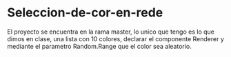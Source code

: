 # Seleccion-de-cor-en-rede

El proyecto se encuentra en la rama master, lo unico que tengo es lo que dimos en clase, una lista con 10 colores, declarar el componente Renderer y mediante el parametro Random.Range que el color sea aleatorio.
